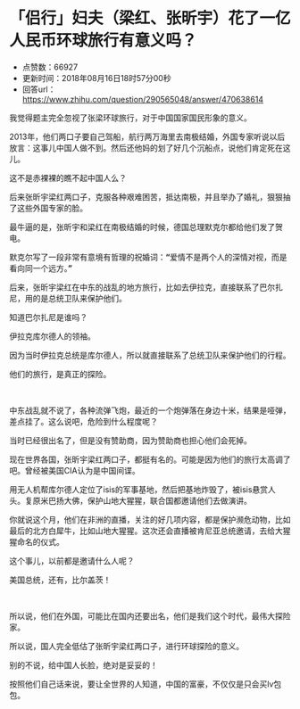 # 「侣行」妇夫（梁红、张昕宇）花了一亿人民币环球旅行有意义吗？
- 点赞数：66927
- 更新时间：2018年08月16日18时57分00秒
- 回答url：https://www.zhihu.com/question/290565048/answer/470638614
<body>
 <p data-pid="1aZm05WK">我觉得题主完全忽视了张梁环球旅行，对于中国国家国民形象的意义。</p>
 <p data-pid="AE5DtOUP">2013年，他们两口子要自己驾船，航行两万海里去南极结婚，外国专家听说以后放言：这事儿中国人做不到。然后还他妈的划了好几个沉船点，说他们肯定死在这儿。</p>
 <p data-pid="oIYjy92N">这不是赤裸裸的瞧不起中国人么？</p>
 <p data-pid="Ictl7Pz5">后来张昕宇梁红两口子，克服各种艰难困苦，抵达南极，并且举办了婚礼，狠狠抽了这些外国专家的脸。</p>
 <p data-pid="_-aUZVSJ">最牛逼的是，张昕宇和梁红在南极结婚的时候，德国总理默克尔都给他们发了贺电。</p>
 <p data-pid="Grb2YBH1">默克尔写了一段非常有意境有哲理的祝婚词：<b>“</b>爱情不是两个人的深情对视，而是看向同一个远方。<b>”</b></p>
 <p data-pid="9OHbRxMN">后来，张昕宇梁红在中东的战乱的地方旅行，比如去伊拉克，直接联系了巴尔扎尼，用的是总统卫队来保护他们。</p>
 <p data-pid="rK_xbyGM">知道巴尔扎尼是谁吗？</p>
 <p data-pid="PlV8T2EN">伊拉克库尔德人的领袖。</p>
 <p data-pid="VjAUQKEz">因为当时伊拉克总统是库尔德人，所以就直接联系了总统卫队来保护他们的行程。</p>
 <p data-pid="7vuSo7QS">他们的旅行，是真正的探险。</p>
 <p class="ztext-empty-paragraph"><br></p>
 <p data-pid="9Qh9rU-R">中东战乱就不说了，各种流弹飞炮，最近的一个炮弹落在身边十米，结果是哑弹，差点挂了。这么说吧，危险到什么程度呢？</p>
 <p data-pid="xb2r_fCo">当时已经很出名了，但是没有赞助商，因为赞助商也担心他们会死掉。</p>
 <p data-pid="2_rgoEC8">现在世界各国，张昕宇梁红两口子，都挺有名的。可能是因为他们的旅行太高调了吧。曾经被美国CIA认为是中国间谍。</p>
 <p data-pid="9Mu04wu5">用无人机帮库尔德人定位了isis的军事基地，然后把基地炸毁了，被isis悬赏人头。复原米巴扬大佛，保护山地大猩猩，联合国都邀请他们去做演讲。</p>
 <p data-pid="Fxsu4YUZ">你就说这个月，他们在非洲的直播，关注的好几项内容，都是保护濒危动物，比如最后的北方白犀牛，比如山地大猩猩。这次还会直播被肯尼亚总统邀请，去给大猩猩命名的仪式。</p>
 <p data-pid="xPv1C-v6">这个事儿，以前都是邀请什么人呢？</p>
 <p data-pid="W6r8czXz">美国总统，还有，比尔盖茨！</p>
 <p class="ztext-empty-paragraph"><br></p>
 <p data-pid="A0PdYZzf">所以说，他们在外国，可能比在国内还要出名，他们是我们这个时代，最伟大探险家。</p>
 <p data-pid="YYQdcQLG">所以说，国人完全低估了张昕宇梁红两口子，进行环球探险的意义。</p>
 <p data-pid="wndXi6N6">别的不说，给中国人长脸，绝对是妥妥的！</p>
 <p data-pid="p6_veM_O">按照他们自己话来说，要让全世界的人知道，中国的富豪，不仅仅是只会买lv包包。</p>
</body>